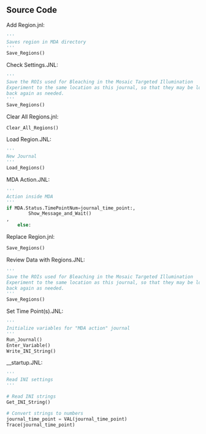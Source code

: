 <!-- content below automatically generated by doc_jnl.py -->
Source Code
-----------
Add Region.jnl:
```python
'''
Saves region in MDA directory
'''
Save_Regions()
```

Check Settings.JNL:
```python
'''
Save the ROIs used for Bleaching in the Mosaic Targeted Illumination
Experiment to the same location as this journal, so that they may be loaded
back again as needed.
'''
Save_Regions()
```

Clear All Regions.jnl:
```python
Clear_All_Regions()
```

Load Region.JNL:
```python
'''
New Journal
'''
Load_Regions()
```

MDA Action.JNL:
```python
'''
Action inside MDA
'''
if MDA.Status.TimePointNum=journal_time_point:,
        Show_Message_and_Wait()
,
    else:

```

Replace Region.jnl:
```python
Save_Regions()
```

Review Data with Regions.JNL:
```python
'''
Save the ROIs used for Bleaching in the Mosaic Targeted Illumination
Experiment to the same location as this journal, so that they may be loaded
back again as needed.
'''
Save_Regions()
```

Set Time Point(s).JNL:
```python
'''
Initialize variables for "MDA action" journal
'''
Run_Journal()
Enter_Variable()
Write_INI_String()
```

__startup.JNL:
```python
'''
Read INI settings
'''

# Read INI strings
Get_INI_String()

# Convert strings to numbers
journal_time_point = VAL(journal_time_point)
Trace(journal_time_point)
```
